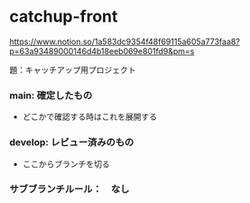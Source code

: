 # catchup-front

https://www.notion.so/1a583dc9354f48f69115a605a773faa8?p=63a93489000146d4b18eeb069e801fd9&pm=s

題：キャッチアップ用プロジェクト

### main: 確定したもの　
- どこかで確認する時はこれを展開する
### develop: レビュー済みのもの
- ここからブランチを切る
### サブブランチルール：　なし
